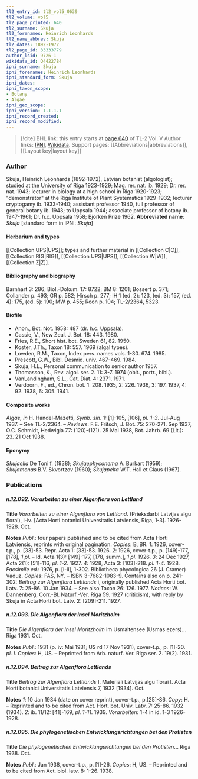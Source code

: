 ```yaml
---
tl2_entry_id: tl2_vol5_0639
tl2_volume: vol5
tl2_page_printed: 640
tl2_surname: Skuja
tl2_forenames: Heinrich Leonhards
tl2_name_abbrev: Skuja
tl2_dates: 1892-1972
tl2_page_id: 33333779
author_lsid: 9726-1
wikidata_id: Q4422784
ipni_surname: Skuja
ipni_forenames: Heinrich Leonhards
ipni_standard_form: Skuja
ipni_dates: 
ipni_taxon_scope: 
- Botany
- Algae
ipni_geo_scope: 
ipni_version: 1.1.1.1
ipni_record_created: 
ipni_record_modified:
---
```


> [!cite] BHL link: this entry starts at [page 640](https://www.biodiversitylibrary.org/page/33333779) of TL-2 Vol. V
> Author links: [IPNI](https://www.ipni.org/a/9726-1), [Wikidata](https://www.wikidata.org/wiki/Q4422784). Support pages: [[Abbreviations|abbreviations]], [[Layout key|layout key]]

### Author

Skuja, Heinrich Leonhards (1892-1972), Latvian botanist (algologist); studied at the University of Riga 1923-1929; Mag. rer. nat. ib. 1929; Dr. rer. nat. 1943; lecturer in biology at a high school in Riga 1920-1923; "demonstrator" at the Riga Institute of Plant Systematics 1929-1932; lecturer cryptogamy ib. 1933-1940; assistant professor 1940, full professor of general botany ib. 1943; to Uppsala 1944; associate professor of botany ib. 1947-1961; Dr. h.c. Uppsala 1958; Björken Prize 1962. 
**Abbreviated name**: *Skuja* \[standard form in IPNI: *Skuja*\]

#### Herbarium and types

[[Collection UPS|UPS]]; types and further material in [[Collection C|C]], [[Collection RIG|RIG]], [[Collection UPS|UPS]], [[Collection W|W]], [[Collection Z|Z]].

#### Bibliography and biography

Barnhart 3: 286; Biol.-Dokum. 17: 8722; BM 8: 1201; Bossert p. 371; Collander p. 493; GR p. 582; Hirsch p. 277; IH 1 (ed. 2): 123, (ed. 3): 157, (ed. 4): 175, (ed. 5): 190; MW p. 455; Roon p. 104; TL-2/2364, 5323.

#### Biofile

- Anon., Bot. Not. 1958: 487 (dr. h.c. Uppsala).
- Cassie, V., New Zeal. J. Bot. 18: 443. 1980.
- Fries, R.E., Short hist. bot. Sweden 61, 82. 1950.
- Koster, J.Th., Taxon 18: 557. 1969 (algal types).
- Lowden, R.M., Taxon, Index pers. names vols. 1-30. 674. 1985.
- Prescott, G.W., Bibl. Desmid. univ. 467-469. 1984.
- Skuja, H.L., Personal communication to senior author 1957.
- Thomasson, K., Rev. algol. ser. 2. 11: 3-7. 1974 (obit., portr., bibl.).
- VanLandingham, S.L., Cat. Diat. 4: 2371. 1971.
- Verdoorn, F., ed., Chron. bot. 1: 208. 1935, 2: 226. 1936, 3: 197. 1937, 4: 92. 1938, 6: 305. 1941.

#### Composite works

*Algae, in* H. Handel-Mazetti, *Symb. sin*. 1: \[1\]-105, \[106\], *pl. 1-3*. Jul-Aug 1937. – See TL-2/2364. – *Reviews*: F.E. Fritsch, J. Bot. 75: 270-271. Sep 1937, O.C. Schmidt, Hedwigia 77: (120)-(121). 25 Mai 1938, Bot. Jahrb. 69 (Lit.): 23. 21 Oct 1938.

#### Eponymy

*Skujaella* De Toni f. (1938); *Skujaephyconema* A. Burkart (1959); *Skujamonas* B.V. Skvortzov (1960); *Skujapelta* W.T. Hall et Claus (1967).

### Publications

##### n.12.092. Vorarbeiten zu einer Algenflora von Lettland

**Title**
*Vorarbeiten zu einer Algenflora von Lettland*. (Prieksdarbi Latvijas algu florai), i-iv. \[Acta Horti botanici Universitatis Latviensis, Riga, 1-3\]. 1926-1928. Oct.

**Notes**
*Publ*.: four papers published and to be cited from Acta Horti Latviensis, reprints with original pagination. *Copies*: B, BR.
*1*: 1926, cover-t.p., p. \[33\]-53. Repr. Acta 1: \[33\]-53. 1926.
*2*: 1926, cover-t.p., p. \[149\]-177, \[178\], *1 pl*. – Id. Acta 1(3): \[149\]-177, \[178, summ.\], *1 pl*. 1926.
*3*: 24 Dec 1927, Acta 2(1): \[51\]-116, *pl. 1-2*. 1927.
*4*: 1928, Acta 3: \[103\]-218. *pl. 1-4*. 1928.
*Facsimile ed*.: 1976, p. \[i-ii\], 1-302. Bibliotheca phycologica 26 (J. Cramer) Vaduz. *Copies*: FAS, NY. – ISBN 3-7682-1083-9. Contains also on p. 241-302: *Beitrag zur Algenflora Lettlands* i, originally published Acta Horti bot. Latv. 7: 25-86. 10 Jan 1934. – See also Taxon 26: 126. 1977.
*Notices*: W. Dannenberg, Corr.-Bl. Naturf.-Ver. Riga 59. 1927 (criticism), with reply by Skuja in Acta Horti bot. Latv. 2: \[209\]-211. 1927.

##### n.12.093. Die Algenflora der Insel Moritzholm

**Title**
*Die Algenflora der Insel Moritzholm* im Usmaitensee (Usmas ezers)... Riga 1931. Oct.

**Notes**
*Publ*.: 1931 (p. iv: Mai 1931; US rd 17 Nov 1931), cover-t.p., p. \[1\]-20. *pl. I. Copies*: H, US. – Reprinted from Arb. naturf. Ver. Riga ser. 2. 19(2). 1931.

##### n.12.094. Beitrag zur Algenflora Lettlands

**Title**
*Beitrag zur Algenflora Lettlands* I. Materiali Latvijas algu florai I. Acta Horti botanici Universitatis Latviensis 7, 1932 \[1934\]. Oct.

**Notes**
*1*: 10 Jan 1934 (date on cover reprint), cover-t.p., p.\[25\]-86. *Copy*: H. – Reprinted and to be cited from Act. Hort. bot. Univ. Latv. 7: 25-86. 1932 (1934).
*2*: ib. 11/12: \[41\]-169, *pl. 1-11*. 1939.
*Vorarbeiten*: 1-4 in id. 1-3 1926-1928.

##### n.12.095. Die phylogenetischen Entwicklungsrichtungen bei den Protisten

**Title**
*Die phylogenetischen Entwicklungsrichtungen bei den Protisten*... Riga 1938. Oct.

**Notes**
*Publ*.: Jan 1938, cover-t.p., p. \[1\]-26. *Copies*: H, US. – Reprinted and to be cited from Act. biol. latv. 8: 1-26. 1938.

